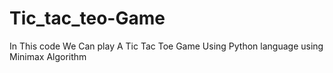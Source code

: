 # Tic_tac_teo-Game
In This code We Can play A Tic Tac Toe Game Using Python language using Minimax Algorithm
